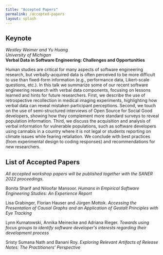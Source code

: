 ```yaml
---
title: "Accepted Papers"
permalink: /accepted-papers
layout: splash
---
```


## Keynote

*Westley Weimer and Yu Huang*  
*University of Michigan*  
**Verbal Data in Software Engineering: Challenges and Opportunities**

Human studies are critical for many aspects of software engineering research, but verbally-acquired data is often perceived to be more difficult to use than fixed-form information (e.g., performance data, Likert-scale questions, etc.). In this talk we summarize some of our recent software engineering research with verbal data components, focusing on lessons learned and hints for future researchers. First, we describe the use of retrospective recollection in medical imaging experiments, highlighting how verbal data can reveal mistaken participant perceptions. Second, we touch on the use of semi-structured interviews of Open Source for Social Good developers, showing how they complement more standard surveys to reveal population information. Third, we discuss the acquisition and analysis of verbal information for vulnerable populations, such as software developers using cannabis in a country where it is not legal or students reporting on climate issues while fearing retaliation. We conclude with best practices (from experimental design to coding responses) and recommendations for new researchers.

## List of Accepted Papers

*All accepted workshop papers will be published together with the SANER 2022 proceedings.*

Bonita Sharif and Niloofar Mansoor. <cite>Humans in Empirical Software Engineering Studies: An Experience Report</cite>

Lisa Grabinger, Florian Hauser and Jürgen Mottok. <cite>Accessing the Presentation of Causal Graphs and an Application of Gestalt Principles with Eye Tracking</cite>

Lynn Kurnatowski, Annika Meinecke and Adriana Rieger. <cite>Towards using focus groups to identify software developer's interests regarding their development process</cite>

Sristy Sumana Nath and Banani Roy. <cite>Exploring Relevant Artifacts of Release Notes: The Practitioners' Perspective</cite>


